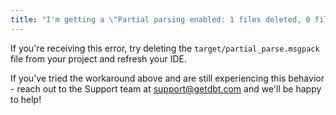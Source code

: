 ```yaml
---
title: "I'm getting a \"Partial parsing enabled: 1 files deleted, 0 files added, 2 files changed\" compilation error in dbt Cloud?"
---
```


If you're receiving this error, try deleting the `target/partial_parse.msgpack` file from your project and refresh your IDE. 

If you've tried the workaround above and are still experiencing this behavior - reach out to the Support team at support@getdbt.com and we'll be happy to help!


